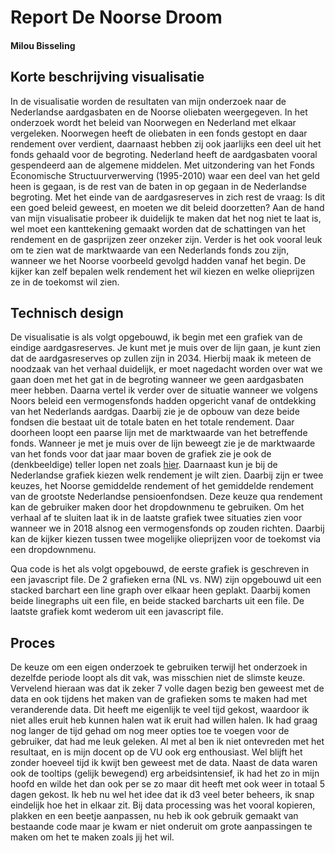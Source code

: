 # Report De Noorse Droom
#### Milou Bisseling

## Korte beschrijving visualisatie
In de visualisatie worden de resultaten van mijn onderzoek naar de Nederlandse aardgasbaten en de Noorse 
oliebaten weergegeven. In het onderzoek wordt het beleid van Noorwegen en Nederland met elkaar vergeleken. 
Noorwegen heeft de oliebaten in een fonds gestopt en daar rendement over verdient, daarnaast hebben zij ook jaarlijks een deel
uit het fonds gehaald voor de begroting. Nederland heeft de aardgasbaten vooral gespendeerd aan de algemene middelen. 
Met uitzondering van het Fonds Economische Structuurverwerving (1995-2010) waar een deel van het geld heen is gegaan,
is de rest van de baten in op gegaan in de Nederlandse begroting. Met het einde van de aardgasreserves in zich rest de vraag:
Is dit een goed beleid geweest, en moeten we dit beleid doorzetten? Aan de hand van mijn visualisatie probeer ik duidelijk
te maken dat het nog niet te laat is, wel moet een kanttekening gemaakt worden dat de schattingen van het rendement en
de gasprijzen zeer onzeker zijn. Verder is het ook vooral leuk om te zien wat de marktwaarde van een Nederlands fonds zou
zijn, wanneer we het Noorse voorbeeld gevolgd hadden vanaf het begin. De kijker kan zelf bepalen welk rendement het wil
kiezen en welke olieprijzen ze in de toekomst wil zien.

## Technisch design
De visualisatie is als volgt opgebouwd, ik begin met een grafiek van de eindige aardgasreserves. Je kunt met je muis
over de lijn gaan, je kunt zien dat de aardgasreserves op zullen zijn in 2034. Hierbij maak ik meteen de noodzaak van
het verhaal duidelijk, er moet nagedacht worden over wat we gaan doen met het gat in de begroting wanneer we geen
aardgasbaten meer hebben. Daarna vertel ik verder over de situatie wanneer we volgens Noors beleid een vermogensfonds hadden
opgericht vanaf de ontdekking van het Nederlands aardgas. Daarbij zie je de opbouw van deze beide fondsen die bestaat
uit de totale baten en het totale rendement. Daar doorheen loopt een paarse lijn met de marktwaarde van het betreffende fonds.
Wanneer je met je muis over de lijn beweegt zie je de marktwaarde van het fonds voor dat jaar maar boven de grafiek zie 
je ook de (denkbeeldige) teller lopen net zoals [hier](https://www.nbim.no/). Daarnaast kun je bij de Nederlandse grafiek
kiezen welk rendement je wilt zien. Daarbij zijn er twee keuzes, het Noorse gemiddelde rendement of het gemiddelde rendement
van de grootste Nederlandse pensioenfondsen. Deze keuze qua rendement kan de gebruiker maken door het dropdownmenu 
te gebruiken. Om het verhaal af te sluiten laat ik in de laatste grafiek twee situaties zien
voor wanneer we in 2018 alsnog een vermogensfonds op zouden richten. Daarbij kan de kijker kiezen tussen twee mogelijke
olieprijzen voor de toekomst via een dropdownmenu. 

Qua code is het als volgt opgebouwd, de eerste grafiek is geschreven in een javascript file. De 2 grafieken erna (NL vs. NW)
zijn opgebouwd uit een stacked barchart een line graph over elkaar heen geplakt. Daarbij komen beide linegraphs uit een file,
en beide stacked barcharts uit een file. De laatste grafiek komt wederom uit een javascript file.

## Proces
De keuze om een eigen onderzoek te gebruiken terwijl het onderzoek in dezelfde periode loopt als dit vak, was misschien
niet de slimste keuze. Vervelend hieraan was dat ik zeker 7 volle dagen bezig ben geweest met de data en ook tijdens het 
maken van de grafieken soms te maken had met veranderende data. Dit heeft me eigenlijk te veel tijd gekost, waardoor
ik niet alles eruit heb kunnen halen wat ik eruit had willen halen. Ik had graag nog langer de tijd gehad om nog 
meer opties toe te voegen voor de gebruiker, dat had me leuk geleken. Al met al ben ik niet ontevreden met het resultaat,
en is mijn docent op de VU ook erg enthousiast. Wel blijft het zonder hoeveel tijd ik kwijt ben geweest met de data.
Naast de data waren ook de tooltips (gelijk bewegend) erg arbeidsintensief, ik had het zo in mijn hoofd en wilde het dan
ook per se zo maar dit heeft met ook weer in totaal 5 dagen gekost. Ik heb nu wel het idee dat ik d3 veel beter beheers,
ik snap eindelijk hoe het in elkaar zit. Bij data processing was het vooral kopieren, plakken en een beetje aanpassen,
nu heb ik ook gebruik gemaakt van bestaande code maar je kwam er niet onderuit om grote aanpassingen te maken om het te
maken zoals jij het wil.
